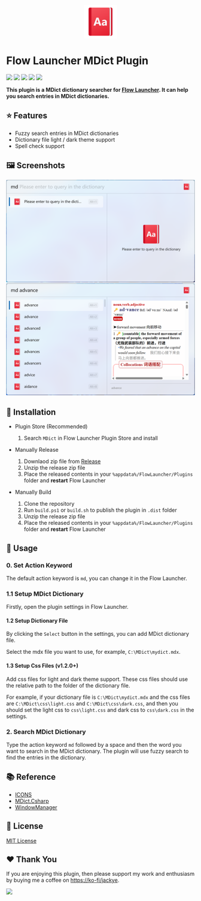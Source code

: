 <p align="center">
  <img src="./src/Flow.Launcher.Plugin.MDict/Images/icon.png" width="90">
</p>

# Flow Launcher MDict Plugin

<p>
  <img src="https://img.shields.io/maintenance/yes/3000">
  <a href="https://github.com/Flow-Launcher/Flow.Launcher"><img src="https://img.shields.io/badge/Flow%20Launcher-2.0.0+-blue"></a>
  <img src="https://img.shields.io/github/release-date/Jack251970/Flow.Launcher.Plugin.MDict">
  <a href="https://github.com/Jack251970/Flow.Launcher.Plugin.MDict/releases/latest"><img src="https://img.shields.io/github/v/release/Jack251970/Flow.Launcher.Plugin.MDict"></a>
  <img src="https://img.shields.io/github/license/Jack251970/Flow.Launcher.Plugin.MDict">
</p>

**This plugin is a MDict dictionary searcher for [Flow Launcher](https://github.com/Flow-Launcher/Flow.Launcher). It can help you search entries in MDict dictionaries.**

## ⭐ Features

- Fuzzy search entries in MDict dictionaries
- Dictionary file light / dark theme support
- Spell check support

## 🖼️ Screenshots

<picture>
  <source media="(prefers-color-scheme: dark)" srcset="./images/screenshot1_dark.png">
  <source media="(prefers-color-scheme: light)" srcset="./images/screenshot1_light.png">
  <img alt="Screenshot 1" src="./images/screenshot1_light.png">
</picture>

<picture>
  <source media="(prefers-color-scheme: dark)" srcset="./images/screenshot2_dark.png">
  <source media="(prefers-color-scheme: light)" srcset="./images/screenshot2_light.png">
  <img alt="Screenshot 2" src="./images/screenshot2_light.png">
</picture>

## 🚀 Installation

* Plugin Store (Recommended)

  1. Search `MDict` in Flow Launcher Plugin Store and install

* Manually Release

  1. Downlaod zip file from [Release](https://github.com/Jack251970/Flow.Launcher.Plugin.MDict/releases)
  2. Unzip the release zip file
  3. Place the released contents in your `%appdata%/FlowLauncher/Plugins` folder and **restart** Flow Launcher

* Manually Build

  1. Clone the repository
  2. Run `build.ps1` or `build.sh` to publish the plugin in `.dist` folder
  3. Unzip the release zip file
  4. Place the released contents in your `%appdata%/FlowLauncher/Plugins` folder and **restart** Flow Launcher

## 📝 Usage

### 0. Set Action Keyword

The default action keyword is `md`, you can change it in the Flow Launcher.

### 1.1 Setup MDict Dictionary

Firstly, open the plugin settings in Flow Launcher.

#### 1.2 Setup Dictionary File

By clicking the `Select` button in the settings, you can add MDict dictionary file.

Select the mdx file you want to use, for example, `C:\MDict\mydict.mdx`.

#### 1.3 Setup Css Files (v1.2.0+)

Add css files for light and dark theme support.
These css files should use the relative path to the folder of the dictionary file.

For example, if your dictionary file is `C:\MDict\mydict.mdx` and the css files are `C:\MDict\css\light.css` and `C:\MDict\css\dark.css`,
and then you should set the light css to `css\light.css` and dark css to `css\dark.css` in the settings.

### 2. Search MDict Dictionary

Type the action keyword `md` followed by a space and then the word you want to search in the MDict dictionary.
The plugin will use fuzzy search to find the entries in the dictionary.

## 📚 Reference

- [ICONS](https://icons8.com/icons)
- [MDict.Csharp](https://github.com/Jack251970/MDict.Csharp)
- [WindowManager](https://github.com/Jack251970/Flow.Launcher.Plugin.WindowManager)

## 📄 License

[MIT License](LICENSE)

## ❤️ Thank You

If you are enjoying this plugin, then please support my work and enthusiasm by buying me a coffee on
[https://ko-fi/jackye](https://ko-fi.com/jackye).

[<img style="float:left" src="https://user-images.githubusercontent.com/14358394/115450238-f39e8100-a21b-11eb-89d0-fa4b82cdbce8.png" width="200">](https://ko-fi.com/jackye)
